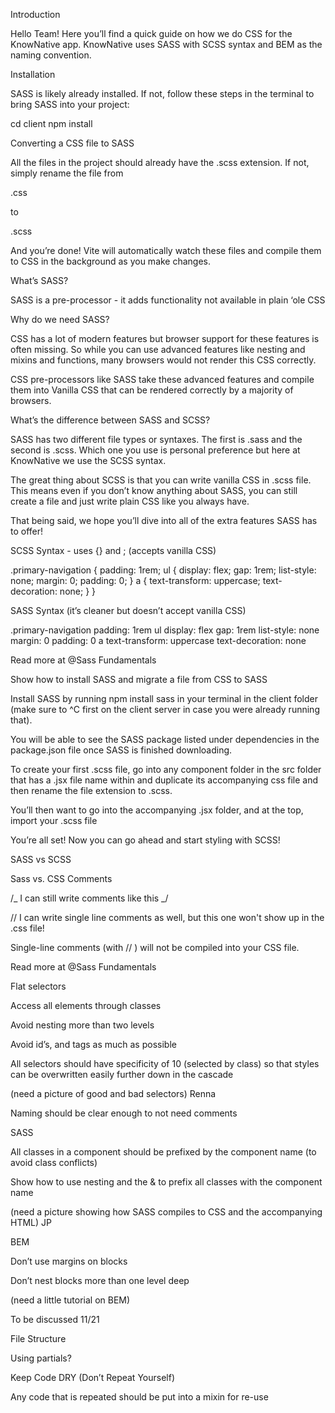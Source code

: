 Introduction

Hello Team! Here you’ll find a quick guide on how we do CSS for the KnowNative app. KnowNative uses SASS with SCSS syntax and BEM as the naming convention.

Installation

SASS is likely already installed. If not, follow these steps in the terminal to bring SASS into your project:

cd client
npm install

Converting a CSS file to SASS

All the files in the project should already have the .scss extension. If not, simply rename the file from

.css

to

.scss

And you’re done! Vite will automatically watch these files and compile them to CSS in the background as you make changes.

What’s SASS?

SASS is a pre-processor - it adds functionality not available in plain ‘ole CSS

Why do we need SASS?

CSS has a lot of modern features but browser support for these features is often missing. So while you can use advanced features like nesting and mixins and functions, many browsers would not render this CSS correctly.

CSS pre-processors like SASS take these advanced features and compile them into Vanilla CSS that can be rendered correctly by a majority of browsers.

What’s the difference between SASS and SCSS?

SASS has two different file types or syntaxes. The first is .sass and the second is .scss. Which one you use is personal preference but here at KnowNative we use the SCSS syntax.

The great thing about SCSS is that you can write vanilla CSS in .scss file. This means even if you don’t know anything about SASS, you can still create a file and just write plain CSS like you always have.

That being said, we hope you’ll dive into all of the extra features SASS has to offer!

SCSS Syntax - uses {} and ; (accepts vanilla CSS)

.primary-navigation {
padding: 1rem;
ul {
display: flex;
gap: 1rem;
list-style: none;
margin: 0;
padding: 0;
}
a {
text-transform: uppercase;
text-decoration: none;
}
}

SASS Syntax (it’s cleaner but doesn’t accept vanilla CSS)

.primary-navigation
padding: 1rem
ul
display: flex
gap: 1rem
list-style: none
margin: 0
padding: 0
a
text-transform: uppercase
text-decoration: none

Read more at @Sass Fundamentals

Show how to install SASS and migrate a file from CSS to SASS

Install SASS by running npm install sass in your terminal in the client folder (make sure to ^C first on the client server in case you were already running that).

You will be able to see the SASS package listed under dependencies in the package.json file once SASS is finished downloading.

To create your first .scss file, go into any component folder in the src folder that has a .jsx file name within and duplicate its accompanying css file and then rename the file extension to .scss.

You’ll then want to go into the accompanying .jsx folder, and at the top, import your .scss file

You’re all set! Now you can go ahead and start styling with SCSS!

SASS vs SCSS

Sass vs. CSS Comments

/_ I can still write comments like this _/

// I can write single line comments as well, but this one won't show up in the .css file!

Single-line comments (with // ) will not be compiled into your CSS file.

Read more at @Sass Fundamentals

Flat selectors

Access all elements through classes

Avoid nesting more than two levels

Avoid id’s, and tags as much as possible

All selectors should have specificity of 10 (selected by class) so that styles can be overwritten easily further down in the cascade

(need a picture of good and bad selectors) Renna

Naming should be clear enough to not need comments

SASS

All classes in a component should be prefixed by the component name (to avoid class conflicts)

Show how to use nesting and the & to prefix all classes with the component name

(need a picture showing how SASS compiles to CSS and the accompanying HTML) JP

BEM

Don’t use margins on blocks

Don’t nest blocks more than one level deep

(need a little tutorial on BEM)

To be discussed 11/21

File Structure

Using partials?

Keep Code DRY (Don’t Repeat Yourself)

Any code that is repeated should be put into a mixin for re-use
